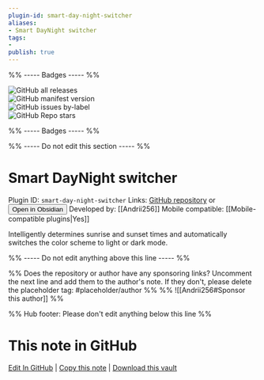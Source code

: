 ```yaml
---
plugin-id: smart-day-night-switcher
aliases:
- Smart DayNight switcher
tags: 
- 
publish: true
---
```


%% ----- Badges ----- %%

![GitHub all releases](https://img.shields.io/github/downloads/Andrii256/ops_obsidian_smart-day-night-switcher/total?color=573E7A&logo=github&style=for-the-badge)   
![GitHub manifest version](https://img.shields.io/github/manifest-json/v/Andrii256/ops_obsidian_smart-day-night-switcher?color=573E7A&logo=github&style=for-the-badge)   
![GitHub issues by-label](https://img.shields.io/github/issues/Andrii256/ops_obsidian_smart-day-night-switcher/help%20wanted?color=573E7A&logo=github&style=for-the-badge)   
![GitHub Repo stars](https://img.shields.io/github/stars/Andrii256/ops_obsidian_smart-day-night-switcher?color=573E7A&logo=github&style=for-the-badge)

%% ----- Badges ----- %%

%% ----- Do not edit this section ----- %%

# Smart DayNight switcher

Plugin ID: `smart-day-night-switcher`
Links: [GitHub repository](https://github.com/Andrii256/ops_obsidian_smart-day-night-switcher) or [<button id=HH>Open in Obsidian</button>](obsidian://show-plugin?id=smart-day-night-switcher)
Developed by: [[Andrii256]]
Mobile compatible: [[Mobile-compatible plugins|Yes]]

Intelligently determines sunrise and sunset times and automatically switches the color scheme to light or dark mode.

%% ----- Do not edit anything above this line ----- %% 

%% Does the repository or author have any sponsoring links? Uncomment the next line and add them to the author's note. If they don't, please delete the placeholder tag: #placeholder/author %%
%% ![[Andrii256#Sponsor this author]] %%

%% Hub footer: Please don't edit anything below this line %%

# This note in GitHub

<span class="git-footer">[Edit In GitHub](https://github.dev/obsidian-community/obsidian-hub/blob/main/02%20-%20Community%20Expansions/02.05%20All%20Community%20Expansions/Plugins/smart-day-night-switcher.md "git-hub-edit-note") | [Copy this note](https://raw.githubusercontent.com/obsidian-community/obsidian-hub/main/02%20-%20Community%20Expansions/02.05%20All%20Community%20Expansions/Plugins/smart-day-night-switcher.md "git-hub-copy-note") | [Download this vault](https://github.com/obsidian-community/obsidian-hub/archive/refs/heads/main.zip "git-hub-download-vault") </span>
